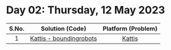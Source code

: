 # Day 02: Thursday, 12 May 2023

| S.No. |                                  Solution (Code)                                  |                    Platform (Problem)                     |
| :---: | :-------------------------------------------------------------------------------: | :-------------------------------------------------------: |
|   1   | [Kattis - boundingrobots](/Day%2002%20-%20120523/Kattis%20-%20boundingrobots.cpp) | [Kattis](https://open.kattis.com/problems/boundingrobots) |
